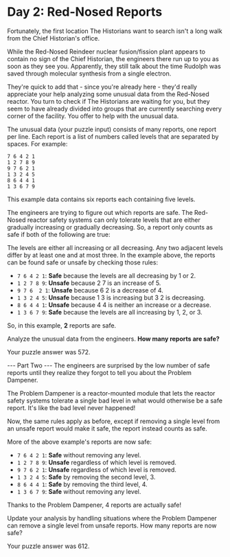# Day 2: Red-Nosed Reports

Fortunately, the first location The Historians want to search isn't a long walk from the Chief Historian's office.

While the Red-Nosed Reindeer nuclear fusion/fission plant appears to contain no sign of the Chief Historian, the engineers there run up to you as soon as they see you. Apparently, they still talk about the time Rudolph was saved through molecular synthesis from a single electron.

They're quick to add that - since you're already here - they'd really appreciate your help analyzing some unusual data from the Red-Nosed reactor. You turn to check if The Historians are waiting for you, but they seem to have already divided into groups that are currently searching every corner of the facility. You offer to help with the unusual data.

The unusual data (your puzzle input) consists of many reports, one report per line. Each report is a list of numbers called levels that are separated by spaces. For example:

```text
7 6 4 2 1
1 2 7 8 9
9 7 6 2 1
1 3 2 4 5
8 6 4 4 1
1 3 6 7 9
```

This example data contains six reports each containing five levels.

The engineers are trying to figure out which reports are safe. The Red-Nosed reactor safety systems can only tolerate levels that are either gradually increasing or gradually decreasing. So, a report only counts as safe if both of the following are true:

The levels are either all increasing or all decreasing.
Any two adjacent levels differ by at least one and at most three.
In the example above, the reports can be found safe or unsafe by checking those rules:

- ```7 6 4 2 1```: __Safe__ because the levels are all decreasing by 1 or 2.
- ```1 2 7 8 9```: __Unsafe__ because 2 7 is an increase of 5.
- ```9 7 6  2 1```: __Unsafe__ because 6 2 is a decrease of 4.
- ```1 3 2 4 5```: __Unsafe__ because 1 3 is increasing but 3 2 is decreasing.
- ```8 6 4 4 1```: __Unsafe__ because 4 4 is neither an increase or a decrease.
- ```1 3 6 7 9```: __Safe__ because the levels are all increasing by 1, 2, or 3.

So, in this example, __2__ reports are safe.

Analyze the unusual data from the engineers. __How many reports are safe?__

Your puzzle answer was 572.

--- Part Two ---
The engineers are surprised by the low number of safe reports until they realize they forgot to tell you about the Problem Dampener.

The Problem Dampener is a reactor-mounted module that lets the reactor safety systems tolerate a single bad level in what would otherwise be a safe report. It's like the bad level never happened!

Now, the same rules apply as before, except if removing a single level from an unsafe report would make it safe, the report instead counts as safe.

More of the above example's reports are now safe:

- ```7 6 4 2 1```: __Safe__ without removing any level.
- ```1 2 7 8 9```: __Unsafe__ regardless of which level is removed.
- ```9 7 6 2 1```: __Unsafe__ regardless of which level is removed.
- ```1 3 2 4 5```: __Safe__ by removing the second level, 3.
- ```8 6 4 4 1```: __Safe__ by removing the third level, 4.
- ```1 3 6 7 9```: __Safe__ without removing any level.

Thanks to the Problem Dampener, 4 reports are actually safe!

Update your analysis by handling situations where the Problem Dampener can remove a single level from unsafe reports. How many reports are now safe?

Your puzzle answer was 612.